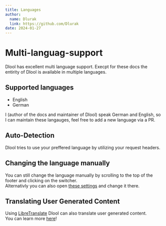```yaml
---
title: Languages
author:
  name: Dlurak
  link: https://github.com/Dlurak
date: 2024-01-27
---
```


# Multi-languag-support

Dlool has excellent multi language support.
Execpt for these docs the entirity of Dlool is available in multiple languages.

## Supported languages

- English
- German

I (author of the docs and maintainer of Dlool) speak German and English, so I can maintain these langauges, feel free to add a new language via a PR.

## Auto-Detection

Dlool tries to use your preffered language by utilizing your request headers.

## Changing the language manually

You can still change the language manually by scrolling to the top of the footer and clicking on the switcher.  
Alternativly you can also open [these settings](/settings/language) and change it there.

## Translating User Generated Content

Using [LibreTranslate](https://libretranslate.com/) Dlool can also translate user generated content.  
You can learn more [here](/documentation/languages/LibreTranslate)!
